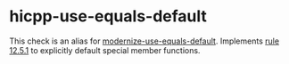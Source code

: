 # hicpp-use-equals-default

This check is an alias for
[modernize-use-equals-default](modernize-use-equals-default.html).
Implements
[rule 12.5.1](http://www.codingstandard.com/rule/12-5-1-define-explicitly-default-or-delete-implicit-special-member-functions-of-concrete-classes/)
to explicitly default special member functions.
